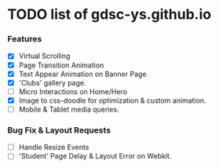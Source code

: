 # TODO list of gdsc-ys.github.io

### Features

- [x] Virtual Scrolling
- [x] Page Transition Animation
- [x] Text Appear Animation on Banner Page
- [x] 'Clubs' gallery page.
- [ ] Micro Interactions on Home/Hero
- [x] Image to css-doodle for optimization & custom animation.
- [ ] Mobile & Tablet media queries.

### Bug Fix & Layout Requests

- [ ] Handle Resize Events
- [ ] 'Student' Page Delay & Layout Error on Webkit.
